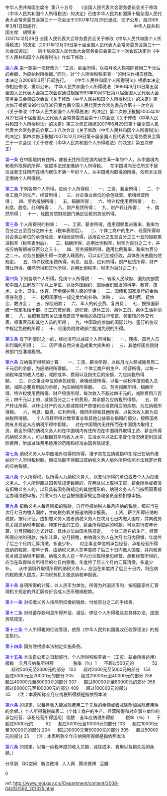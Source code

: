 
中华人民共和国主席令  第八十五号　　《全国人民代表大会常务委员会关于修改〈中华人民共和国个人所得税法〉的决定》已由中华人民共和国第十届全国人民代表大会常务委员会第三十一次会议于2007年12月29日通过，现予公布，自2008年3月1日起施行。　　　　　　　　　　　　　　　　　　　　　　中华人民共和国主席　胡锦涛　　　　　　　　　　　　　　　　　　　　　　　　　　　　　　2007年12月29日 全国人民代表大会常务委员会关于修改《中华人民共和国个人所得税法》的决定（2007年12月29日第十届全国人民代表大会常务委员会第三十一次会议通过）　　第十届全国人民代表大会常务委员会第三十一次会议决定对《中华人民共和国个人所得税法》作如下修改：　　

<a style="color:blue" name="第六条">第六条</a>  第一款第一项修改为：“工资、薪金所得，以每月收入额减除费用二千元后的余额，为应纳税所得额。”同时，对“个人所得税税率表一”的附注作相应修改。　　本决定自2008年3月1日起施行。　　《中华人民共和国个人所得税法》根据本决定作相应修改，重新公布。 中华人民共和国个人所得税法（1980年9月10日第五届全国人民代表大会第三次会议通过根据1993年10月31日第八届全国人民代表大会常务委员会第四次会议《关于修改〈中华人民共和国个人所得税法〉的决定》第一次修正根据1999年8月30日第九届全国人民代表大会常务委员会第十一次会议《关于修改〈中华人民共和国个人所得税法〉的决定》第二次修正根据2005年10月27日第十届全国人民代表大会常务委员会第十八次会议《关于修改〈中华人民共和国个人所得税法〉的决定》第三次修正根据2007年6月29日第十届全国人民代表大会常务委员会第二十八次会议《关于修改〈中华人民共和国个人所得税法〉的决定》第四次修正根据2007年12月29日第十届全国人民代表大会常务委员会第三十一次会议《关于修改〈中华人民共和国个人所得税法〉的决定》第五次修正）    

<a style="color:blue" name="第一条">第一条</a>   在中国境内有住所，或者无住所而在境内居住满一年的个人，从中国境内和境外取得的所得，依照本法规定缴纳个人所得税。    在中国境内无住所又不居住或者无住所而在境内居住不满一年的个人，从中国境内取得的所得，依照本法规定缴纳个人所得税。    

<a style="color:blue" name="第二条">第二条</a>   下列各项个人所得，应纳个人所得税：    一、工资、薪金所得；    二、个体工商户的生产、经营所得；    三、对企事业单位的承包经营、承租经营所得；    四、劳务报酬所得；    五、稿酬所得；    六、特许权使用费所得；    七、利息、股息、红利所得；    八、财产租赁所得；    九、财产转让所得；    十、偶然所得；    十一、经国务院财政部门确定征税的其他所得。    

<a style="color:blue" name="第三条">第三条</a>   个人所得税的税率：    一、工资、薪金所得，适用超额累进税率，税率为百分之五至百分之四十五（税率表附后）。    二、个体工商户的生产、经营所得和对企事业单位的承包经营、承租经营所得，适用百分之五至百分之三十五的超额累进税率（税率表附后）。    三、稿酬所得，适用比例税率，税率为百分之二十，并按应纳税额减征百分之三十。    四、劳务报酬所得，适用比例税率，税率为百分之二十。对劳务报酬所得一次收入畸高的，可以实行加成征收，具体办法由国务院规定。    五、特许权使用费所得，利息、股息、红利所得，财产租赁所得，财产转让所得，偶然所得和其他所得，适用比例税率，税率为百分之二十。    

<a style="color:blue" name="第四条">第四条</a>   下列各项个人所得，免纳个人所得税：    一、省级人民政府、国务院部委和中国人民解放军军以上单位，以及外国组织、国际组织颁发的科学、教育、技术、文化、卫生、体育、环境保护等方面的奖金；    二、国债和国家发行的金融债券利息；    三、按照国家统一规定发给的补贴、津贴；    四、福利费、抚恤金、救济金；    五、保险赔款；    六、军人的转业费、复员费；    七、按照国家统一规定发给干部、职工的安家费、退职费、退休工资、离休工资、离休生活补助费；    八、依照我国有关法律规定应予免税的各国驻华使馆、领事馆的外交代表、领事官员和其他人员的所得；    九、中国政府参加的国际公约、签订的协议中规定免税的所得；    十、经国务院财政部门批准免税的所得。    

<a style="color:blue" name="第五条">第五条</a>   有下列情形之一的，经批准可以减征个人所得税：    一、残疾、孤老人员和烈属的所得；    二、因严重自然灾害造成重大损失的；    三、其他经国务院财政部门批准减税的。    

<a style="color:blue" name="第六条">第六条</a>   应纳税所得额的计算：    一、工资、薪金所得，以每月收入额减除费用二千元后的余额，为应纳税所得额。    二、个体工商户的生产、经营所得，以每一纳税年度的收入总额，减除成本、费用以及损失后的余额，为应纳税所得额。    三、对企事业单位的承包经营、承租经营所得，以每一纳税年度的收入总额，减除必要费用后的余额，为应纳税所得额。    四、劳务报酬所得、稿酬所得、特许权使用费所得、财产租赁所得，每次收入不超过四千元的，减除费用八百元；四千元以上的，减除百分之二十的费用，其余额为应纳税所得额。    五、财产转让所得，以转让财产的收入额减除财产原值和合理费用后的余额，为应纳税所得额。    六、利息、股息、红利所得，偶然所得和其他所得，以每次收入额为应纳税所得额。    个人将其所得对教育事业和其他公益事业捐赠的部分，按照国务院有关规定从应纳税所得中扣除。    对在中国境内无住所而在中国境内取得工资、薪金所得的纳税义务人和在中国境内有住所而在中国境外取得工资、薪金所得的纳税义务人，可以根据其平均收入水平、生活水平以及汇率变化情况确定附加减除费用，附加减除费用适用的范围和标准由国务院规定。    

<a style="color:blue" name="第七条">第七条</a>   纳税义务人从中国境外取得的所得，准予其在应纳税额中扣除已在境外缴纳的个人所得税税额。但扣除额不得超过该纳税义务人境外所得依照本法规定计算的应纳税额。    

<a style="color:blue" name="第八条">第八条</a>   个人所得税，以所得人为纳税义务人，以支付所得的单位或者个人为扣缴义务人。个人所得超过国务院规定数额的，在两处以上取得工资、薪金所得或者没有扣缴义务人的，以及具有国务院规定的其他情形的，纳税义务人应当按照国家规定办理纳税申报。扣缴义务人应当按照国家规定办理全员全额扣缴申报。    

<a style="color:blue" name="第九条">第九条</a>   扣缴义务人每月所扣的税款，自行申报纳税人每月应纳的税款，都应当在次月七日内缴入国库，并向税务机关报送纳税申报表。    工资、薪金所得应纳的税款，按月计征，由扣缴义务人或者纳税义务人在次月七日内缴入国库，并向税务机关报送纳税申报表。特定行业的工资、薪金所得应纳的税款，可以实行按年计算、分月预缴的方式计征，具体办法由国务院规定。    个体工商户的生产、经营所得应纳的税款，按年计算，分月预缴，由纳税义务人在次月七日内预缴，年度终了后三个月内汇算清缴，多退少补。    对企事业单位的承包经营、承租经营所得应纳的税款，按年计算，由纳税义务人在年度终了后三十日内缴入国库，并向税务机关报送纳税申报表。纳税义务人在一年内分次取得承包经营、承租经营所得的，应当在取得每次所得后的七日内预缴，年度终了后三个月内汇算清缴，多退少补。    从中国境外取得所得的纳税义务人，应当在年度终了后三十日内，将应纳的税款缴入国库，并向税务机关报送纳税申报表。    

<a style="color:blue" name="第十条">第十条</a>   各项所得的计算，以人民币为单位。所得为外国货币的，按照国家外汇管理机关规定的外汇牌价折合成人民币缴纳税款。    

<a style="color:blue" name="第十一条">第十一条</a>   对扣缴义务人按照所扣缴的税款，付给百分之二的手续费。    

<a style="color:blue" name="第十二条">第十二条</a>   对储蓄存款利息所得开征、减征、停征个人所得税及其具体办法，由国务院规定。    

<a style="color:blue" name="第十三条">第十三条</a>   个人所得税的征收管理，依照《中华人民共和国税收征收管理法》的规定执行。    

<a style="color:blue" name="第十四条">第十四条</a>   国务院根据本法制定实施条例。    

<a style="color:blue" name="第十五条">第十五条</a>   本法自公布之日起施行。个人所得税税率表一（工资、薪金所得适用）级数    全月应纳税所得额                税率（％）1      不超过500元的               52      超过500元至2000元的部分   103      超过2000元至5000元的部分   154      超过5000元至20000元的部分 205      超过20000元至40000元的部分 256      超过40000元至60000元的部分 307      超过60000元至80000元的部分 358      超过80000元至100000元的部分 409      超过100000元的部分          45    （注：本表所称全月应纳税所得额是指依照本法

<a style="color:blue" name="第六条">第六条</a>  的规定，以每月收入额减除费用二千元后的余额或者减除附加减除费用后的余额。）个人所得税税率表二（个体工商户的生产、经营所得和对企事业单位的承包经营、承租经营所得适用）级数    全年应纳税所得额         税率（％）1      不超过5000元的          52      超过5000元至10000元的部分 103      超过10000元至30000元的部分 204      超过30000元至50000元的部分 305      超过50000元的部分 35    （注：本表所称全年应纳税所得额是指依照本法

<a style="color:blue" name="第六条">第六条</a>  的规定，以每一纳税年度的收入总额，减除成本、费用以及损失后的余额。）


分享到  
       QQ空间  
       新浪微博  
       人人网  
       腾讯微博  
       豆瓣  
       
0






 ref: <http://www.moj.gov.cn//Department/content/2008-04/02/592_201325.html>